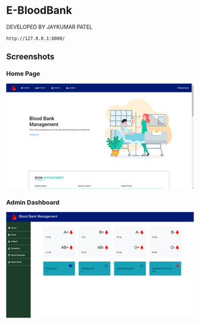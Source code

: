 # E-BloodBank
DEVELOPED BY JAYKUMAR PATEL
```
http://127.0.0.1:8000/
```
## Screenshots
### Home Page
![homepage snap](https://github.com/JayP2006/python-djangoproject-bloodbank/blob/main/Screenshot%20(99).png)
### Admin Dashboard
![dashboard snap](https://github.com/JayP2006/python-djangoproject-bloodbank/blob/main/Screenshot%20(100).png)






